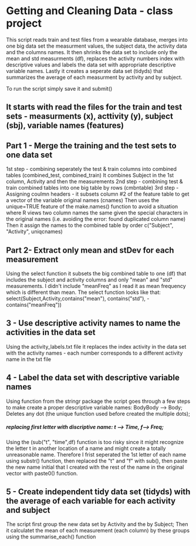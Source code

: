 # Getting and Cleaning Data - class project

This script reads train and test files from a wearable database, 
merges into one big data set the measurment values, the subject data, the activity data
and the columns names.
It then shrinks the data set to include only the mean and std measurments (df), replaces the activity numbers 
index with descriptive values and labels the data set with appropriate descriptive variable names.
Lastly it creates a seperate data set (tidyds) that summarizes the average of each measurment by activity 
and by subject.

To run the script simply save it and submit()

## It starts with read the files for the train and test sets - measurments (x), acttivity (y), subject (sbj), variable names (features)

## Part 1 - Merge the training and the test sets to one data set
1st step - combining seperately the test & train columns into combined tables (combined_test, combined_train) 
            It combines Subject in the 1st column, Activity and then the measurements
2nd step - combining test & train combined tables into one big table by rows (cmbntable)
3rd step - Assigning coulmn headers - it subsets column #2 of the feature table to get a vector of the variable original names (cnames)
Then uses the unique=TRUE feature of the make.names() function to avoid a situation where R views two column names the same given the special characters in the original names (i.e. avoiding the error: found duplicated column name)
Then it assign the names to the combined table by order c("Subject", "Activity", uniqcnames)

## Part 2- Extract only mean and stDev for each measurement
Using the select function it subsets the big combined table to one (df) that includes the subject and activity columns and only "mean" and "std" measurements.
I didn't include "meanFreq" as I read it as mean frequency which is different than mean.
The select function looks like that:
  select(Subject,Activity,contains("mean"), contains("std"), -contains("meanFreq"))

## 3 - Use descriptive activity names to name the activities in the data set
Using the activity_labels.txt file it replaces the index activity in the data set with the activity names - each number corresponds to a different activity name in the txt file

## 4 - Label the data set with descriptive variable names
Using function from the stringr package the script goes through a few steps to make create a proper descriptive variable names:
BodyBody --> Body;
Deletes any dot (the unique function used before created the multiple dots);

##### replacing first letter with discriptive name: t --> Time, f--> Freq;
Using the (sub("t", "time",df) function is too risky since it might recognize the letter t in another location of a name and might create a totally unreasonable name. Therefore I frist seperated the 1st letter of each name using substr() function, then replaced the "t" and "f" with sub(), then paste the new name initial that I created with the rest of the name in the original vector with paste0() function.

## 5 - Create independent tidy data set (tidyds) with the average of each variable for each activity and subject
The script first group the new data set by Activity and the by Subject;
Then it calculatet the mean of each measurement (each column) by these groups using the summarise_each() function
